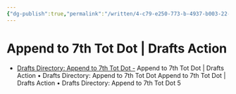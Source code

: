 ```yaml
---
{"dg-publish":true,"permalink":"/written/4-c79-e250-773-b-4937-b003-22-f57-f1-dee-12/","dgHomeLink":true,"dgPassFrontmatter":false}
---
```


# Append to 7th Tot Dot | Drafts Action
- [Drafts Directory: Append to 7th Tot Dot
-](https://actions.getdrafts.com/a/1uL) 
Append to 7th Tot Dot | Drafts Action
	•	Drafts Directory: Append to 7th Tot Dot
Append to 7th Tot Dot | Drafts Action
	•	Drafts Directory: Append to 7th Tot Dot
5